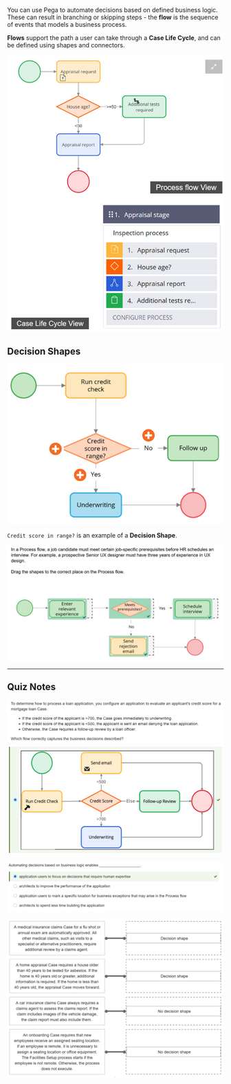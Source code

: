 You can use Pega to automate decisions based on defined business logic. These can result in branching or skipping steps - the **flow** is the sequence of events that models a business process.

**Flows** support the path a user can take through a **Case Life Cycle**, and can be defined using shapes and connectors.

![](attachments/Pasted%20image%2020250604151407.png)
![](attachments/Pasted%20image%2020250604151429.png)

## Decision Shapes

![](attachments/Pasted%20image%2020250604151537.png)

`Credit score in range?` is an example of a **Decision Shape**.

![](attachments/Pasted%20image%2020250604151622.png)

---
## Quiz Notes

![](attachments/Pasted%20image%2020250604151856.png)
![](attachments/Pasted%20image%2020250604151905.png)

![](attachments/Pasted%20image%2020250604151925.png)

![](attachments/Pasted%20image%2020250604152032.png)
